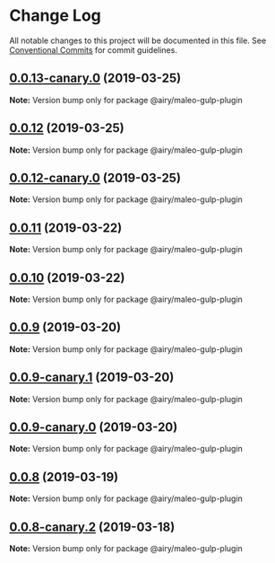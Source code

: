 # Change Log

All notable changes to this project will be documented in this file.
See [Conventional Commits](https://conventionalcommits.org) for commit guidelines.

## [0.0.13-canary.0](https://github.com/airyrooms/maleo.js/compare/@airy/maleo-gulp-plugin@0.0.12-canary.0...@airy/maleo-gulp-plugin@0.0.13-canary.0) (2019-03-25)

**Note:** Version bump only for package @airy/maleo-gulp-plugin





## [0.0.12](https://github.com/alvinkl/maleo.js/compare/@airy/maleo-gulp-plugin@0.0.12-canary.0...@airy/maleo-gulp-plugin@0.0.12) (2019-03-25)

**Note:** Version bump only for package @airy/maleo-gulp-plugin





## [0.0.12-canary.0](https://github.com/airyrooms/maleo.js/compare/@airy/maleo-gulp-plugin@0.0.10-canary.0...@airy/maleo-gulp-plugin@0.0.12-canary.0) (2019-03-25)

**Note:** Version bump only for package @airy/maleo-gulp-plugin





## [0.0.11](https://github.com/alvinkl/maleo.js/compare/@airy/maleo-gulp-plugin@0.0.9-canary.1...@airy/maleo-gulp-plugin@0.0.11) (2019-03-22)

**Note:** Version bump only for package @airy/maleo-gulp-plugin





## [0.0.10](https://github.com/alvinkl/maleo.js/compare/@airy/maleo-gulp-plugin@0.0.9-canary.1...@airy/maleo-gulp-plugin@0.0.10) (2019-03-22)

**Note:** Version bump only for package @airy/maleo-gulp-plugin





## [0.0.9](https://github.com/alvinkl/maleo.js/compare/@airy/maleo-gulp-plugin@0.0.9-canary.1...@airy/maleo-gulp-plugin@0.0.9) (2019-03-20)

**Note:** Version bump only for package @airy/maleo-gulp-plugin





## [0.0.9-canary.1](https://github.com/airyrooms/maleo.js/compare/@airy/maleo-gulp-plugin@0.0.8-canary.2...@airy/maleo-gulp-plugin@0.0.9-canary.1) (2019-03-20)

**Note:** Version bump only for package @airy/maleo-gulp-plugin





## [0.0.9-canary.0](https://github.com/airyrooms/maleo.js/compare/@airy/maleo-gulp-plugin@0.0.8-canary.2...@airy/maleo-gulp-plugin@0.0.9-canary.0) (2019-03-20)

**Note:** Version bump only for package @airy/maleo-gulp-plugin





## [0.0.8](https://github.com/alvinkl/maleo.js/compare/@airy/maleo-gulp-plugin@0.0.8-canary.2...@airy/maleo-gulp-plugin@0.0.8) (2019-03-19)

**Note:** Version bump only for package @airy/maleo-gulp-plugin





## [0.0.8-canary.2](https://github.com/airyrooms/maleo.js/compare/@airy/maleo-gulp-plugin@0.0.8-alpha.0...@airy/maleo-gulp-plugin@0.0.8-canary.2) (2019-03-18)

**Note:** Version bump only for package @airy/maleo-gulp-plugin
